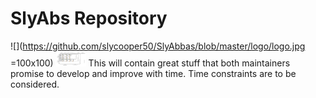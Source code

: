 # SlyAbs Repository


![](https://github.com/slycooper50/SlyAbbas/blob/master/logo/logo.jpg =100x100)
<img src="https://github.com/slycooper50/SlyAbbas/blob/master/logo/logo.jpg " height="24" width="48">
This will contain great stuff that both maintainers promise to develop and improve with time.
Time constraints are to be considered.
